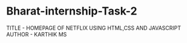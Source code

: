 # Bharat-internship-Task-2
TITLE - HOMEPAGE OF NETFLIX USING HTML,CSS AND JAVASCRIPT
AUTHOR - KARTHIK MS 
